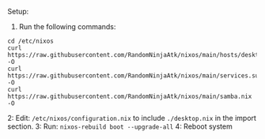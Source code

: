 Setup:

1. Run the following commands:
```
cd /etc/nixos
curl https://raw.githubusercontent.com/RandomNinjaAtk/nixos/main/hosts/desktop.nix -O
curl https://raw.githubusercontent.com/RandomNinjaAtk/nixos/main/services.sunshine.nix -O
curl https://raw.githubusercontent.com/RandomNinjaAtk/nixos/main/samba.nix -O
```

2: Edit: `/etc/nixos/configuration.nix` to include `./desktop.nix` in the import section.
3: Run: `nixos-rebuild boot --upgrade-all`
4: Reboot system
